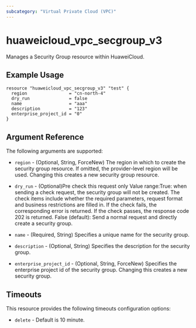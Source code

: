 ```yaml
---
subcategory: "Virtual Private Cloud (VPC)"
---
```


# huaweicloud_vpc_secgroup_v3

Manages a Security Group resource within HuaweiCloud. 

## Example Usage

```hcl
resource "huaweicloud_vpc_secgroup_v3" "test" {
  region                = "cn-north-4"
  dry_run               = false
  name                  = "aaa"
  description           = "123"
  enterprise_project_id = "0"
}
```

## Argument Reference

The following arguments are supported:

* `region` - (Optional, String, ForceNew) The region in which to create the security group resource. If omitted, the
  provider-level region will be used. Changing this creates a new security group resource.

* `dry_run` - (Optional)Pre check this request only
Value range:True: when sending a check request, the security group will not be created. The check items include whether the required parameters, request format and business restrictions are filled in. If the check fails, the corresponding error is returned. If the check passes, the response code 202 is returned.
False (default): Send a normal request and directly create a security group.

* `name` - (Required, String) Specifies a unique name for the security group.

* `description` - (Optional, String) Specifies the description for the security group.

* `enterprise_project_id` - (Optional, String, ForceNew) Specifies the enterprise project id of the security group.
  Changing this creates a new security group.

## Timeouts

This resource provides the following timeouts configuration options:

* `delete` - Default is 10 minute.

